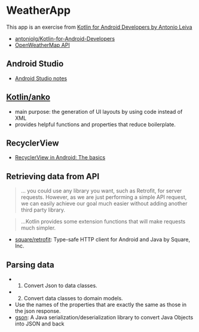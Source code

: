 # WeatherApp

This app is an exercise from [Kotlin for Android Developers by Antonio Leiva](https://leanpub.com/kotlin-for-android-developers)

- [antoniolg/Kotlin-for-Android-Developers](https://github.com/antoniolg/Kotlin-for-Android-Developers)
- [OpenWeatherMap API](http://openweathermap.org/)

## Android Studio
- [Android Studio notes](https://gist.github.com/mnishiguchi/58776be507b704653c16aa099604f08c)

## [Kotlin/anko](https://github.com/Kotlin/anko)

- main purpose: the generation of UI layouts by using code instead of XML
- provides helpful functions and properties that reduce boilerplate.

## RecyclerView

- [RecyclerView in Android: The basics](https://antonioleiva.com/recyclerview/)

## Retrieving data from API

> ... you could use any library you want, such as Retrofit, for server requests. However, as
we are just performing a simple API request, we can easily achieve our goal much
easier without adding another third party library.

> ...Kotlin provides some extension functions that will make requests much simpler.

- [square/retrofit](https://github.com/square/retrofit): Type-safe HTTP client for Android and Java by Square, Inc.

## Parsing data

- 1. Convert Json to data classes.
- 2. Convert data classes to domain models.
- Use the names of the properties that are exactly the same as those in the json response.
- [gson](https://github.com/google/gson): A Java serialization/deserialization library to convert Java Objects into JSON and back

